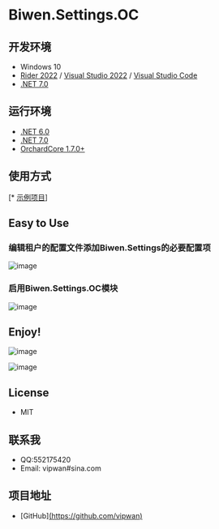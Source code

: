 # Biwen.Settings.OC

## 开发环境

* Windows 10
* [Rider 2022](https://www.jetbrains.com/rider) / [Visual Studio 2022](https://visualstudio.microsoft.com) / [Visual Studio Code](https://code.visualstudio.com)
* [.NET 7.0](https://dotnet.microsoft.com/download/dotnet/7.0)
  

## 运行环境
- [.NET 6.0](https://dotnet.microsoft.com/download/dotnet/6.0)
- [.NET 7.0](https://dotnet.microsoft.com/download/dotnet/7.0)
- [OrchardCore 1.7.0+](https://github.com/OrchardCMS/OrchardCore)
## 使用方式

[* [示例项目](https://github.com/vipwan/Biwen.Settings/tree/master/Biwen.Settings.OCTestWebUI)]

## Easy to Use

### 编辑租户的配置文件添加Biwen.Settings的必要配置项

![image](https://github.com/vipwan/Biwen.Settings/assets/13956765/fe56e019-0d19-4ca2-8e18-ccd197919f62)

### 启用Biwen.Settings.OC模块
![image](https://github.com/vipwan/Biwen.Settings/assets/13956765/e3822483-8291-42d9-9615-ad7a648c671d)

## Enjoy!

![image](https://github.com/vipwan/Biwen.Settings/assets/13956765/acdbd307-4fa5-4e6d-aeb1-403f076c0014)

![image](https://github.com/vipwan/Biwen.Settings/assets/13956765/42581dba-da65-4efe-9847-26e65dcd8083)

## License 
- MIT

## 联系我
- QQ:552175420
- Email: vipwan#sina.com

## 项目地址

- [GitHub][(https://github.com/vipwan)](https://github.com/vipwan/Biwen.Settings)
